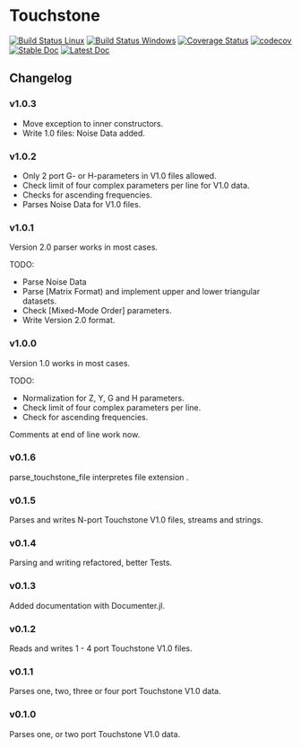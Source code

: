 # Touchstone

[![Build Status Linux](https://travis-ci.org/mpichl87/Touchstone.jl.svg?branch=master)](https://travis-ci.org/mpichl87/Touchstone.jl)
[![Build Status Windows](https://ci.appveyor.com/api/projects/status/github/mpichl87/Touchstone.jl?svg=true)](https://ci.appveyor.com/project/mpichl87/touchstone-jl?svg=true)
[![Coverage Status](https://coveralls.io/repos/github/mpichl87/Touchstone.jl/badge.svg?branch=master)](https://coveralls.io/github/mpichl87/Touchstone.jl?branch=master)
[![codecov](https://codecov.io/gh/mpichl87/Touchstone.jl/branch/master/graph/badge.svg)](https://codecov.io/gh/mpichl87/Touchstone.jl)
[![Stable Doc](https://img.shields.io/badge/docs-stable-blue.svg)](https://mpichl87.github.io/Touchstone.jl/stable)
[![Latest Doc](https://img.shields.io/badge/docs-latest-blue.svg)](https://mpichl87.github.io/Touchstone.jl/latest)


## Changelog

### v1.0.3

- Move exception to inner constructors. 
- Write 1.0 files: Noise Data added.

### v1.0.2

- Only 2 port G- or H-parameters in V1.0 files allowed.
- Check limit of four complex parameters per line for V1.0 data.
- Checks for ascending frequencies.
- Parses Noise Data for V1.0 files.

### v1.0.1

Version 2.0 parser works in most cases.

TODO:

- Parse Noise Data
- Parse [Matrix Format) and implement upper and lower triangular datasets.
- Check [Mixed-Mode Order] parameters.
- Write Version 2.0 format.


### v1.0.0

Version 1.0 works in most cases.

TODO:

- Normalization for Z, Y, G and H parameters.
- Check limit of four complex parameters per line.
- Check for ascending frequencies.

Comments at end of line work now.

### v0.1.6

parse_touchstone_file interpretes file extension .

### v0.1.5

Parses and writes N-port Touchstone V1.0 files, streams and strings.

### v0.1.4

Parsing and writing refactored, better Tests.

### v0.1.3

Added documentation with Documenter.jl.

### v0.1.2

Reads and writes 1 - 4 port Touchstone V1.0 files.

### v0.1.1

Parses one, two, three or four port Touchstone V1.0 data.

### v0.1.0

Parses one, or two port Touchstone V1.0 data.
